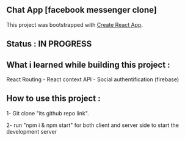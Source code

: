 ## Chat App [facebook messenger clone]

This project was bootstrapped with [Create React App](https://github.com/facebook/create-react-app).

## Status : IN PROGRESS


## What i learned while building this project :

React Routing - React context API - Social authentification (firebase)

## How to use this project :

1- Git clone "its github repo link".

2- run "npm i & npm start" for both client and server side to start the development server
